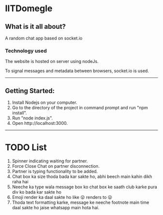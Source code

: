 # IITDomegle

## What is it all about?
A random chat app based on socket.io

### Technology used
The website is hosted on server using nodeJs.

To signal messages and metadata between browsers, socket.io is used.


-----------------------------------------------------------------------------------------

## Getting Started:
1. Install Nodejs on your computer.
2. Go to the directory of the project in command prompt and run "npm install".
3. Run "node index.js".
4. Open http://localhost:3000.

-----------------------------------------------------------------------------------------

# TODO List
1. Spinner indicating waiting for partner.
2. Force Close Chat on partner disconnection.
3. Partner is typing functionality to be added.
4. Chat box ka size thoda bada kar sakte ho, abhi beech main kahin dikh raha hai
5. Neeche ka type wala message box ko chat box ke saath club karke pura div ko bada kar sakte ho
6. Emoji render ka daal sakte ho like :stuck_out_tongue: renders to :stuck_out_tongue:
7. Thoda text formatting karke, message ke neeche footnote main time daal sakte ho jaise whatsapp main hota hai.
